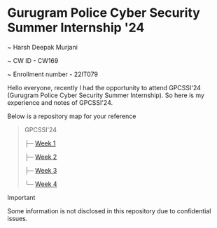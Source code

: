 # Gurugram Police Cyber Security Summer Internship '24
~ Harsh Deepak Murjani

~ CW ID - CW169

~ Enrollment number - 22IT079

Hello everyone, recently I had the opportunity to attend GPCSSI'24 (Gurugram Police Cyber Security Summer Internship). So here is my experience and notes of GPCSSI'24.

Below is a repository map for your reference

> GPCSSI'24
>
> ├─ [Week 1](./Week-1/README.md)
> 
> ├─ [Week 2](./Week-2/README.md)
>
> ├─ [Week 3](./Week-3/README.md)
>
> └─ [Week 4](./Week-4/README.md)

> [!IMPORTANT]
> Some information is not disclosed in this repository due to confidential issues.
